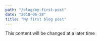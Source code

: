 ```yaml
---
path: "/blog/my-first-post"
date: "2018-06-28"
title: "My first blog post"
---
```


This content will be changed at a later time